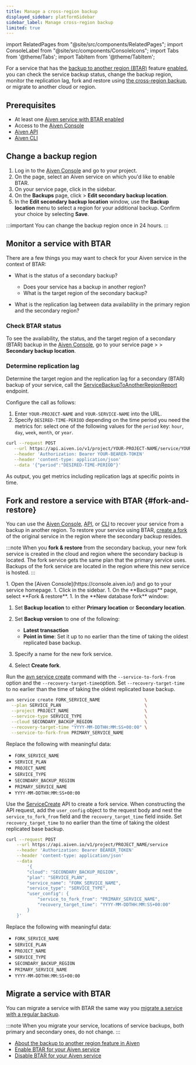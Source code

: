 ```yaml
---
title: Manage a cross-region backup
displayed_sidebar: platformSidebar
sidebar_label: Manage cross-region backup
limited: true
---
```


import RelatedPages from "@site/src/components/RelatedPages";
import ConsoleLabel from "@site/src/components/ConsoleIcons";
import Tabs from '@theme/Tabs';
import TabItem from '@theme/TabItem';

For a service that has the [backup to another region (BTAR)](/docs/platform/concepts/backup-to-another-region) feature [enabled](/docs/platform/howto/btar/enable-backup-to-another-region), you can check the service backup status, change the backup region, monitor the replication lag, fork and restore using [the cross-region backup](/docs/platform/concepts/backup-to-another-region), or migrate to another cloud or region.

## Prerequisites

- At least one
  [Aiven service with BTAR enabled](/docs/platform/howto/btar/enable-backup-to-another-region)
- Access to the [Aiven Console](https://console.aiven.io/)
- [Aiven API](/docs/tools/api)
- [Aiven CLI](/docs/tools/api)

## Change a backup region

1. Log in to the [Aiven Console](https://console.aiven.io/) and go to your project.
1. On the <ConsoleLabel name="Services"/> page, select an Aiven service on which you'd
   like to enable BTAR.
1. On your service page, click <ConsoleLabel name="backups"/> in the sidebar.
1. On the **Backups** page, click <ConsoleLabel name="actions"/> >
   **Edit secondary backup location**.
1. In the **Edit secondary backup location** window, use the **Backup location**
   menu to select a region for your additional backup. Confirm your choice by
   selecting **Save**.

:::important
You can change the backup region once in 24 hours.
:::

## Monitor a service with BTAR

There are a few things you may want to check for your Aiven service in the context of
BTAR:

- What is the status of a secondary backup?

  - Does your service has a backup in another region?
  - What is the target region of the secondary backup?

- What is the replication lag between data availability in the primary region and the
  secondary region?

### Check BTAR status

To see the availability, the status, and the target region of a secondary (BTAR)
backup in the [Aiven Console](https://console.aiven.io/), go to your
service page > <ConsoleLabel name="backups"/> > **Secondary backup location**.

### Determine replication lag

Determine the target region and the replication lag for a secondary (BTAR) backup of
your service, call the
[ServiceBackupToAnotherRegionReport](https://api.aiven.io/doc/#tag/Service/operation/ServiceBackupToAnotherRegionReport)
endpoint.

Configure the call as follows:

1. Enter `YOUR-PROJECT-NAME` and `YOUR-SERVICE-NAME` into the URL.
1. Specify `DESIRED-TIME-PERIOD` depending on the time period you need the metrics for:
   select one of the following values for the `period` key: `hour`, `day`, `week`,
   `month`, or `year`.

```bash
curl --request POST                                                                                                     \
   --url https://api.aiven.io/v1/project/YOUR-PROJECT-NAME/service/YOUR-SERVICE-NAME/backup_to_another_region/report    \
   --header 'Authorization: Bearer YOUR-BEARER-TOKEN'                                                                   \
   --header 'content-type: application/json'                                                                            \
   --data '{"period":"DESIRED-TIME-PERIOD"}'
```

As output, you get metrics including replication lags at specific points in time.

## Fork and restore a service with BTAR {#fork-and-restore}

You can use the [Aiven Console](/docs/tools/aiven-console), [API](/docs/tools/api), or
[CLI](/docs/tools/cli) to recover your service from a backup in another region. To restore
your service using BTAR, [create a fork](/docs/platform/concepts/service-forking) of the
original service in the region where the secondary backup resides.

:::note
When you **fork & restore** from the secondary backup, your new fork service is created in
the cloud and region where the secondary backup is located. The fork service gets the same
plan that the primary service uses. Backups of the fork service are located in the region
where this new service is hosted.
:::

<Tabs groupId="group1">
<TabItem value="gui" label="Aiven Console" default>
1. Open the [Aiven Console](https://console.aiven.io/) and go to your service
   homepage.
1. Click <ConsoleLabel name="backups"/> in the sidebar.
1. On the **Backups** page, select **Fork & restore**.
1. In the **New database fork** window:

   1. Set **Backup location** to either **Primary location** or **Secondary location**.
   1. Set **Backup version** to one of the following:

      - **Latest transaction**
      - **Point in time**: Set it up to no earlier than the time of taking the oldest
        replicated base backup.

   1. Specify a name for the new fork service.
   1. Select **Create fork**.

</TabItem>
<TabItem value="cli" label="Aiven CLI">

Run the [avn service create](/docs/tools/cli/service-cli#avn-cli-service-create) command
with the `--service-to-fork-from` option and the `--recovery-target-time`option. Set
`--recovery-target-time` to no earlier than the time of taking the oldest replicated base
backup.

```bash {6,7}
avn service create FORK_SERVICE_NAME                 \
  --plan SERVICE_PLAN                                \
  --project PROJECT_NAME                             \
  --service-type SERVICE_TYPE                        \
  --cloud SECONDARY_BACKUP_REGION                    \
  --recovery-target-time "YYYY-MM-DDTHH:MM:SS+00:00" \
  --service-to-fork-from PRIMARY_SERVICE_NAME
```

Replace the following with meaningful data:

- `FORK_SERVICE_NAME`
- `SERVICE_PLAN`
- `PROJECT_NAME`
- `SERVICE_TYPE`
- `SECONDARY_BACKUP_REGION`
- `PRIMARY_SERVICE_NAME`
- `YYYY-MM-DDTHH:MM:SS+00:00`

</TabItem>
<TabItem value="api" label="Aiven API">

Use the [ServiceCreate](https://api.aiven.io/doc/#tag/Service/operation/ServiceCreate) API
to create a fork service. When constructing the API request, add the `user_config` object
to the request body and nest the `service_to_fork_from` field and the
`recovery_target_time` field inside. Set `recovery_target_time` to no earlier than the
time of taking the oldest replicated base backup.

```bash
curl --request POST                                                    \
    --url https://api.aiven.io/v1/project/PROJECT_NAME/service         \
    --header 'Authorization: Bearer BEARER_TOKEN'                      \
    --header 'content-type: application/json'                          \
    --data
        '{
        "cloud": "SECONDARY_BACKUP_REGION",
        "plan": "SERVICE_PLAN",
        "service_name": "FORK_SERVICE_NAME",
        "service_type": "SERVICE_TYPE",
        "user_config": {
            "service_to_fork_from": "PRIMARY_SERVICE_NAME",
            "recovery_target_time": "YYYY-MM-DDTHH:MM:SS+00:00"
        }
    }'
```

Replace the following with meaningful data:

- `FORK_SERVICE_NAME`
- `SERVICE_PLAN`
- `PROJECT_NAME`
- `SERVICE_TYPE`
- `SECONDARY_BACKUP_REGION`
- `PRIMARY_SERVICE_NAME`
- `YYYY-MM-DDTHH:MM:SS+00:00`

</TabItem>
</Tabs>

## Migrate a service with BTAR

You can migrate a service with BTAR the same way you
[migrate a service with a regular backup](/docs/platform/howto/migrate-services-cloud-region).

:::note
When you migrate your service, locations of service backups, both primary and secondary
ones, do not change.
:::

<RelatedPages/>

- [About the backup to another region feature in Aiven](/docs/platform/concepts/backup-to-another-region)
- [Enable BTAR for your Aiven service](/docs/platform/howto/btar/enable-backup-to-another-region)
- [Disable BTAR for your Aiven service](/docs/platform/howto/btar/disable-backup-to-another-region)
